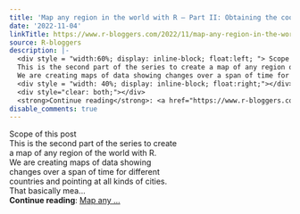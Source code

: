 ```yaml
---
title: 'Map any region in the world with R – Part II: Obtaining the coordinates'
date: '2022-11-04'
linkTitle: https://www.r-bloggers.com/2022/11/map-any-region-in-the-world-with-r-part-ii-obtaining-the-coordinates/
source: R-bloggers
description: |-
  <div style = "width:60%; display: inline-block; float:left; "> Scope of this post<br />
  This is the second part of the series to create a map of any region of the world with R.<br />
  We are creating maps of data showing changes over a span of time for different countries and pointing at all kinds of cities. That basically mea...</div>
  <div style = "width: 40%; display: inline-block; float:right;"></div>
  <div style="clear: both;"></div>
  <strong>Continue reading</strong>: <a href="https://www.r-bloggers.com/2022/11/map-any-region-in-the-world-with-r-part-ii-obtaining-the-coordinates/">Map any ...
disable_comments: true
---
```

<div style = "width:60%; display: inline-block; float:left; "> Scope of this post<br />
This is the second part of the series to create a map of any region of the world with R.<br />
We are creating maps of data showing changes over a span of time for different countries and pointing at all kinds of cities. That basically mea...</div>
<div style = "width: 40%; display: inline-block; float:right;"></div>
<div style="clear: both;"></div>
<strong>Continue reading</strong>: <a href="https://www.r-bloggers.com/2022/11/map-any-region-in-the-world-with-r-part-ii-obtaining-the-coordinates/">Map any ...